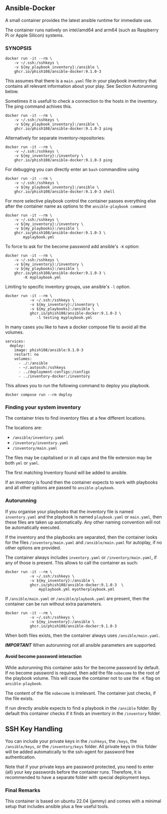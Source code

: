 ## Ansible-Docker

A small container provides the latest ansible runtime for immediate use.

The container runs natively on intel/amd64 and arm64 (such as Raspberry Pi or Apple Silicon) systems.

### SYNOPSIS

```
docker run -it --rm \
    -v ~/.ssh:/sshkeys \
    -v ${my_playbook_inventory}:/ansible \
    ghcr.io/phish108/ansible-docker:9.1.0-3
```

This assumes that there is a `main.yaml` file in your playbook inventory that contains all relevant information about your play. See Section Autorunning below.

Sometimes it is usefull to check a connection to the hosts in the inventory. The ping command achives this.

```
docker run -it --rm \
    -v ~/.ssh:/sshkeys \
    -v ${my_playbook_inventory}:/ansible \
    ghcr.io/phish108/ansible-docker:9.1.0-3 ping
```

Alternatively for separate inventory-repositories:

```
docker run -it --rm \
    -v ~/.ssh:/sshkeys \
    -v ${my_inventory}:/inventory \
    ghcr.io/phish108/ansible-docker:9.1.0-3 ping
```

For debugging  you can directly enter an `bash` commandline using

```
docker run -it --rm \
    -v ~/.ssh:/sshkeys \
    -v ${my_playbook_inventory}:/ansible \
    ghcr.io/phish108/ansible-docker:9.1.0-3 shell
```

For more selective playbook control the container passes everything else after the container name as options to the `ansible-playbook command `

```
docker run -it --rm \
    -v ~/.ssh:/sshkeys \
    -v ${my_inventory}:/inventory \
    -v ${my_playbooks}:/ansible \
    ghcr.io/phish108/ansible-docker:9.1.0-3 \
        myplaybook.yml
```

To force to ask for the become password add ansible's `-K` option: 

```
docker run -it --rm \
    -v ~/.ssh:/sshkeys \
    -v ${my_inventory}:/inventory \
    -v ${my_playbooks}:/ansible \
    ghcr.io/phish108/ansible-docker:9.1.0-3 \
        -K myplaybook.yml
```

Limiting to specific inventory groups, use ansible's `-l` option.

```
docker run -it --rm \
           -v ~/.ssh:/sshkeys \
           -v ${my_inventory}:/inventory \
           -v ${my_playbooks}:/ansible \
           ghcr.io/phish108/ansible-docker:9.1.0-3 \
              -l testing myplaybook.yml
```

In many cases you like to have a docker compose file to avoid all the volumes. 

```DockerCompose
services: 
  deploy:
    image: phish108/ansible:9.1.0-3
    restart: no
    volumes:
      - ./:/ansible
      - ~/.autossh:/sshkeys
      - ../deployment-configs:/configs
      - ../inventory-docker:/inventory
```

This allows you to run the following command to deploy you playbook.

```
docker compose run --rm deploy
```

### Finding your system inventory

The container tries to find inventory files at a few different locations. 

The locations are: 

- `/ansible/inventory.yaml`
- `/inventory/inventory.yaml`
- `/inventory/main.yaml`

The files may be capitalised or in all caps and the file extension may be both `yml` or `yaml`. 

The first matching Inventory found will be added to ansible. 

If an inventory is found then the container expects to work with playbooks and all other options are passed to `ansible-playbook`.

### Autorunning 

If you organise your playbooks that the inventory file is named ``inventory.yaml`` and the playbook is named ``playbook.yaml`` or ``main.yaml``, then these files are taken up automatically. Any other naming convention will not be automatically executed. 

If the inventory and the playbooks are separated, then the container looks for the files `/inventory/main.yaml` and `/ansible/main.yaml` for autoplay, if no other options are provided.

The container always includes ``inventory.yaml`` or ``/inventory/main.yaml``, if any of those is present. This allows to call the container as such: 

```
docker run -it --rm \
           -v ~/.ssh:/sshkeys \
           -v ${my_inventory}:/ansible \
           ghcr.io/phish108/ansible-docker:9.1.0-3  \
               myplaybook.yml myotherplaybook.yml
```

If `/ansible/main.yaml` or `/ansible/playbook.yaml` are present, then the container can be run without extra parameters.

```
docker run -it --rm \
           -v ~/.ssh:/sshkeys \
           -v ${my_inventory}:/ansible \
           ghcr.io/phish108/ansible-docker:9.1.0-3
```

When both files exists, then the container always uses `/ansible/main.yaml`.

***IMPORTANT*** When autorunning not all ansible parameters are supported. 

#### Avoid become password interaction

While autorunning this container asks for the become password by default. If no become password is required, then add the file `nobecome` to the root of the playbook volume. This will cause the container not to use the `-K` flag on `ansible-playbook`. 

The content of the file `nobecome` is irrelevant. The container just checks, if the file exists.

If run directly ansible expects to find a playbook in the ```/ansible``` folder. By default this container checks if it finds an inventory in the ```/inventory``` folder.

## SSH Key Handling

You can include your private keys in the ```/sshkeys```, the ``/keys``, the ```/ansible/keys```, or the ``/inventory/keys`` folder. All private keys in this folder will be added automatically to the ssh-agent for password free authentication. 

Note that if your private keys are password protected, you need to enter (all) your key passwords before the container runs. Therefore, it is recommended to have a separate folder with special deployment keys. 

### Final Remarks 

This container is based on ubuntu 22.04 (jammy) and comes with a minimal setup that includes ansible plus a few useful tools. 
